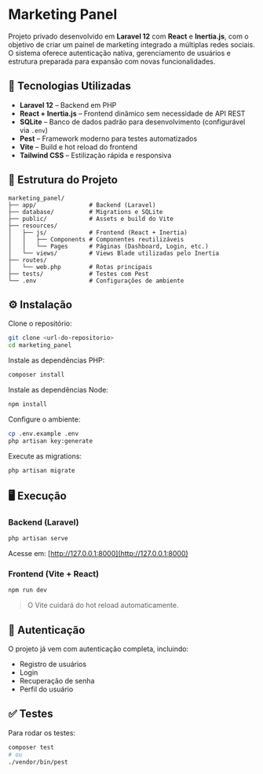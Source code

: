 # Marketing Panel

Projeto privado desenvolvido em **Laravel 12** com **React** e **Inertia.js**, com o objetivo de criar um painel de marketing integrado a múltiplas redes sociais. O sistema oferece autenticação nativa, gerenciamento de usuários e estrutura preparada para expansão com novas funcionalidades.

## 🚀 Tecnologias Utilizadas

- **Laravel 12** – Backend em PHP
- **React + Inertia.js** – Frontend dinâmico sem necessidade de API REST
- **SQLite** – Banco de dados padrão para desenvolvimento (configurável via `.env`)
- **Pest** – Framework moderno para testes automatizados
- **Vite** – Build e hot reload do frontend
- **Tailwind CSS** – Estilização rápida e responsiva

## 📁 Estrutura do Projeto

```
marketing_panel/
├── app/               # Backend (Laravel)
├── database/          # Migrations e SQLite
├── public/            # Assets e build do Vite
├── resources/
│   ├── js/            # Frontend (React + Inertia)
│   │   ├── Components # Componentes reutilizáveis
│   │   └── Pages      # Páginas (Dashboard, Login, etc.)
│   └── views/         # Views Blade utilizadas pelo Inertia
├── routes/
│   └── web.php        # Rotas principais
├── tests/             # Testes com Pest
└── .env               # Configurações de ambiente
```

## ⚙️ Instalação

Clone o repositório:

```bash
git clone <url-do-repositorio>
cd marketing_panel
```

Instale as dependências PHP:

```bash
composer install
```

Instale as dependências Node:

```bash
npm install
```

Configure o ambiente:

```bash
cp .env.example .env
php artisan key:generate
```

Execute as migrations:

```bash
php artisan migrate
```

## 🖥️ Execução

### Backend (Laravel)

```bash
php artisan serve
```

Acesse em: [http://127.0.0.1:8000](http://127.0.0.1:8000)

### Frontend (Vite + React)

```bash
npm run dev
```

> O Vite cuidará do hot reload automaticamente.

## 🔐 Autenticação

O projeto já vem com autenticação completa, incluindo:

- Registro de usuários
- Login
- Recuperação de senha
- Perfil do usuário

## ✅ Testes

Para rodar os testes:

```bash
composer test
# ou
./vendor/bin/pest
```
